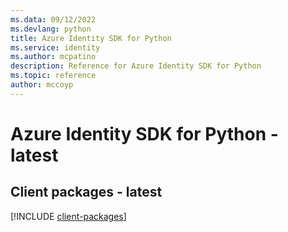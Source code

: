 ```yaml
---
ms.data: 09/12/2022
ms.devlang: python
title: Azure Identity SDK for Python
ms.service: identity
ms.author: mcpatino
description: Reference for Azure Identity SDK for Python
ms.topic: reference
author: mccoyp
---
```

# Azure Identity SDK for Python - latest

## Client packages - latest
[!INCLUDE [client-packages](identity-client-index.md)]